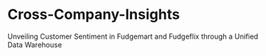 # Cross-Company-Insights
Unveiling Customer Sentiment in Fudgemart and Fudgeflix through a Unified Data Warehouse
